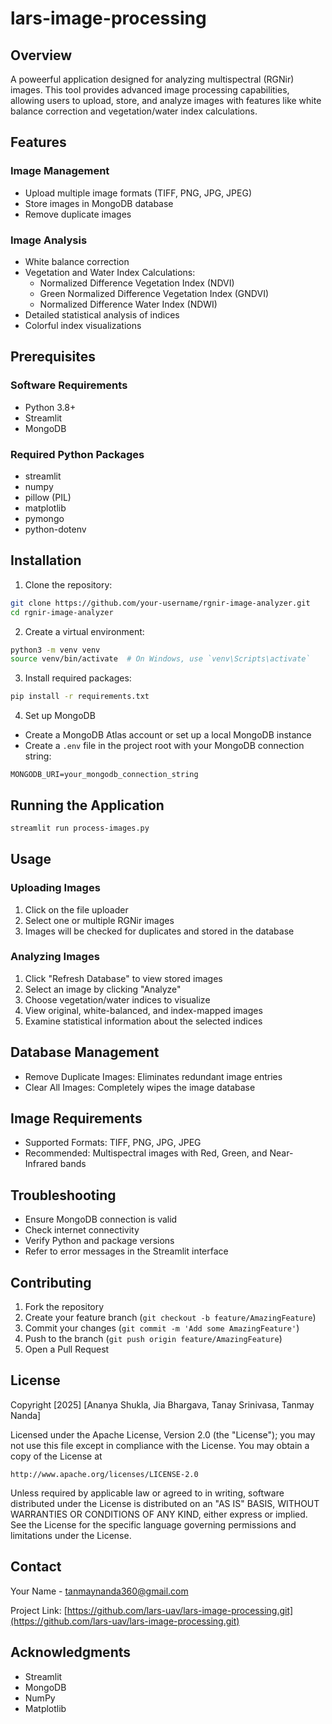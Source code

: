 # lars-image-processing

## Overview

A poweerful application designed for analyzing multispectral (RGNir) images. This tool provides advanced image processing capabilities, allowing users to upload, store, and analyze images with features like white balance correction and vegetation/water index calculations.

## Features

### Image Management

- Upload multiple image formats (TIFF, PNG, JPG, JPEG)
- Store images in MongoDB database
- Remove duplicate images

### Image Analysis

- White balance correction
- Vegetation and Water Index Calculations:
  - Normalized Difference Vegetation Index (NDVI)
  - Green Normalized Difference Vegetation Index (GNDVI)
  - Normalized Difference Water Index (NDWI)
- Detailed statistical analysis of indices
- Colorful index visualizations

## Prerequisites

### Software Requirements

- Python 3.8+
- Streamlit
- MongoDB

### Required Python Packages

- streamlit
- numpy
- pillow (PIL)
- matplotlib
- pymongo
- python-dotenv

## Installation

1. Clone the repository:

```bash
git clone https://github.com/your-username/rgnir-image-analyzer.git
cd rgnir-image-analyzer
```

2. Create a virtual environment:

```bash
python3 -m venv venv
source venv/bin/activate  # On Windows, use `venv\Scripts\activate`
```

3. Install required packages:

```bash
pip install -r requirements.txt
```

4. Set up MongoDB

- Create a MongoDB Atlas account or set up a local MongoDB instance
- Create a `.env` file in the project root with your MongoDB connection string:

```
MONGODB_URI=your_mongodb_connection_string
```

## Running the Application

```bash
streamlit run process-images.py
```

## Usage

### Uploading Images

1. Click on the file uploader
2. Select one or multiple RGNir images
3. Images will be checked for duplicates and stored in the database

### Analyzing Images

1. Click "Refresh Database" to view stored images
2. Select an image by clicking "Analyze"
3. Choose vegetation/water indices to visualize
4. View original, white-balanced, and index-mapped images
5. Examine statistical information about the selected indices

## Database Management

- Remove Duplicate Images: Eliminates redundant image entries
- Clear All Images: Completely wipes the image database

## Image Requirements

- Supported Formats: TIFF, PNG, JPG, JPEG
- Recommended: Multispectral images with Red, Green, and Near-Infrared bands

## Troubleshooting

- Ensure MongoDB connection is valid
- Check internet connectivity
- Verify Python and package versions
- Refer to error messages in the Streamlit interface

## Contributing

1. Fork the repository
2. Create your feature branch (`git checkout -b feature/AmazingFeature`)
3. Commit your changes (`git commit -m 'Add some AmazingFeature'`)
4. Push to the branch (`git push origin feature/AmazingFeature`)
5. Open a Pull Request

## License

Copyright [2025] [Ananya Shukla, Jia Bhargava, Tanay Srinivasa, Tanmay Nanda]

Licensed under the Apache License, Version 2.0 (the "License");
you may not use this file except in compliance with the License.
You may obtain a copy of the License at

    http://www.apache.org/licenses/LICENSE-2.0

Unless required by applicable law or agreed to in writing, software
distributed under the License is distributed on an "AS IS" BASIS,
WITHOUT WARRANTIES OR CONDITIONS OF ANY KIND, either express or implied.
See the License for the specific language governing permissions and
limitations under the License.

## Contact

Your Name - tanmaynanda360@gmail.com

Project Link: [https://github.com/lars-uav/lars-image-processing.git](https://github.com/lars-uav/lars-image-processing.git)

## Acknowledgments

- Streamlit
- MongoDB
- NumPy
- Matplotlib
